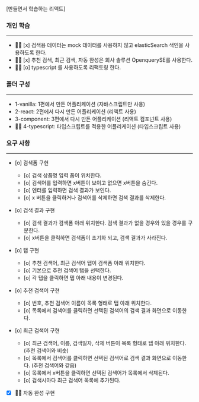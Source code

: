 [만들면서 학습하는 리액트]

### 개인 학습
---
- 🏃‍♀️ [x] 검색용 데이터는 mock 데이터를 사용하지 않고  elasticSearch 색인을 사용하도록 한다.
- 🏃‍♀️ [x] 추천 검색, 최근 검색, 자동 완성은 회사 솔루션 OpenquerySE를 사용한다.
- 🏃‍♀️ [o] typescript 를 사용하도록 리팩토링 한다.

### 폴더 구성
---
- 1-vanilla: 1편에서 만든 어플리케이션 (자바스크립트만 사용)
- 2-react: 2편에서 다시 만든 어플리케이션 (리액트 사용)
- 3-component: 3편에서 다시 만든 어플리케이션 (리액트 컴포넌트 사용)
- 🏃‍♀️ 4-typescript: 타입스크립트를 적용한 어플리케이션 (타입스크립트 사용)

### 요구 사항
---
- [o] 검색폼 구현
  - [o] 검색 상품명 입력 폼이 위치한다.
  - [o] 검색어를 입력하면 x버튼이 보이고 없으면 x버튼을 숨긴다.
  - [o] 엔터를 입력하면 검색 결과가 보인다.
  - [o] x 버튼을 클릭하거나 검색어를 삭제하면 검색 결과를 삭제한다.

- [o] 검색 결과 구현
  - [o] 검색 결과가 검색폼 아래 위치한다. 검색 결과가 없을 경우와 있을 경우를 구분한다.
  - [o] x버튼을 클릭하면 검색폼이 초기화 되고, 검색 결과가 사라진다.

- [o] 탭 구현
  - [o] 추천 검색어, 최근 검색어 탭이 검색폼 아래 위치한다.
  - [o] 기본으로 추천 검색어 탭을 선택한다.
  - [o] 각 탭을 클릭하면 탭 아래 내용이 변경된다.

- [o] 추천 검색어 구현
  - [o] 번호, 추천 검색어 이름이 목록 형태로 탭 아래 위치한다.
  - [o] 목록에서 검색어를 클릭하면 선택된 검색어의 검색 결과 화면으로 이동한다.

- [o] 최근 검색어 구현
  - [o] 최근 검색어, 이름, 검색일자, 삭제 버튼이 목록 형태로 탭 아래 위치한다. (추천 검색어와 비슷)
  - [o] 목록에서 검색어를 클릭하면 선택된 검색어로 검색 결과 화면으로 이동한다. (추천 검색어와 같음)
  - [o] 목록에서 x버튼을 클릭하면 선택된 검색어가 목록에서 삭제된다.
  - [o] 검색시마다 최근 검색어 목록에 추가된다.

- [x] 🏃‍♀️ 자동 완성 구현
